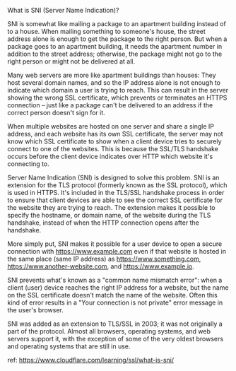 What is SNI (Server Name Indication)?

SNI is somewhat like mailing a package to an apartment building instead of to a house. When mailing something to someone's house, the street address alone is enough to get the package to the right person. But when a package goes to an apartment building, it needs the apartment number in addition to the street address; otherwise, the package might not go to the right person or might not be delivered at all.

Many web servers are more like apartment buildings than houses: They host several domain names, and so the IP address alone is not enough to indicate which domain a user is trying to reach. This can result in the server showing the wrong SSL certificate, which prevents or terminates an HTTPS connection – just like a package can't be delivered to an address if the correct person doesn't sign for it.

When multiple websites are hosted on one server and share a single IP address, and each website has its own SSL certificate, the server may not know which SSL certificate to show when a client device tries to securely connect to one of the websites. This is because the SSL/TLS handshake occurs before the client device indicates over HTTP which website it's connecting to.

Server Name Indication (SNI) is designed to solve this problem. SNI is an extension for the TLS protocol (formerly known as the SSL protocol), which is used in HTTPS. It's included in the TLS/SSL handshake process in order to ensure that client devices are able to see the correct SSL certificate for the website they are trying to reach. The extension makes it possible to specify the hostname, or domain name, of the website during the TLS handshake, instead of when the HTTP connection opens after the handshake.

More simply put, SNI makes it possible for a user device to open a secure connection with https://www.example.com even if that website is hosted in the same place (same IP address) as https://www.something.com, https://www.another-website.com, and https://www.example.io.

SNI prevents what's known as a "common name mismatch error": when a client (user) device reaches the right IP address for a website, but the name on the SSL certificate doesn't match the name of the website. Often this kind of error results in a "Your connection is not private" error message in the user's browser.

SNI was added as an extension to TLS/SSL in 2003; it was not originally a part of the protocol. Almost all browsers, operating systems, and web servers support it, with the exception of some of the very oldest browsers and operating systems that are still in use.

ref: https://www.cloudflare.com/learning/ssl/what-is-sni/
